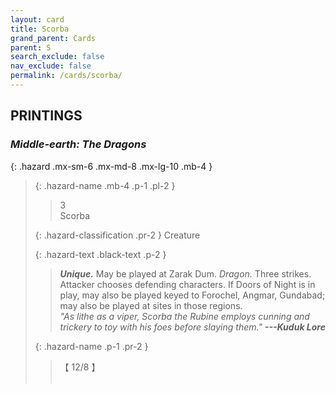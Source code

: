 ```yaml
---
layout: card
title: Scorba
grand_parent: Cards
parent: S
search_exclude: false
nav_exclude: false
permalink: /cards/scorba/
---
```


## PRINTINGS


### _Middle-earth: The Dragons_

{: .hazard .mx-sm-6 .mx-md-8 .mx-lg-10 .mb-4 }
> {: .hazard-name .mb-4 .p-1 .pl-2 }
> > <div class="hazard-mp">3</div>
> > <div class="card-name">Scorba</div>
>
> {: .hazard-classification .pr-2 }
> Creature
>
> {: .hazard-text .black-text .p-2 }
> > _**Unique.**_ May be played at Zarak Dum. _Dragon._ Three strikes. Attacker chooses defending characters. If Doors of Night is in play, may also be played keyed to Forochel, Angmar, Gundabad; may also be played at sites in those regions. <br>_"As lithe as a viper, Scorba the Rubine employs cunning and trickery to toy with his foes before slaying them."_ ***---&#65279;Kuduk Lore*** 
>
> {: .hazard-name .p-1 .pr-2 }
> > <div class="card-shield">【 12/8 】</div>
> > <div class="card-corruption">&nbsp;</div>
